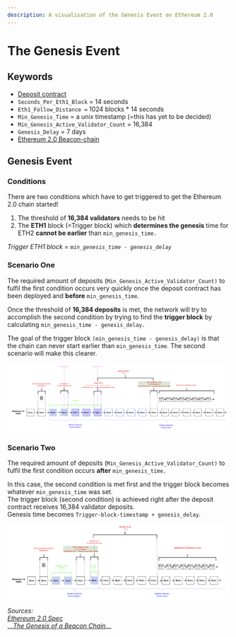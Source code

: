 ```yaml
---
description: A visualisation of the Genesis Event on Ethereum 2.0
---
```


# The Genesis Event

## Keywords

* [Deposit contract](https://github.com/gobitfly/eth2-beaconchain-explorer/pull/262)
* `Seconds_Per_Eth1_Block` = 14 seconds
* `Eth1_Follow_Distance =` 1024 blocks \* 14 seconds
* `Min_Genesis_Time` = a unix timestamp \(=this has yet to be decided\)
* `Min_Genesis_Active_Validator_Count` = 16,384
* `Genesis_Delay` = 7 days 
* [Ethereum 2.0 Beacon-chain](https://kb.beaconcha.in/glossary#beacon-chain)

## Genesis Event

### Conditions

There are two conditions which have to get triggered to get the Ethereum 2.0 chain started!

1. The threshold of **16,384 validators** needs to be hit
2. The  **ETH1** block \(=Trigger block\) which **determines the genesis** time for ETH2 **cannot be earlier** than  `min_genesis_time.`

_Trigger ETH1 block = `min_genesis_time - genesis_delay`_

###  Scenario One 

The required amount of deposits \(`Min_Genesis_Active_Validator_Count)` to fulfil the first condition occurs very quickly once the deposit contract has been deployed and **before** `min_genesis_time`.   
  
Once the threshold of **16,384 deposits** is met, the network will try to accomplish the second condition by trying to find the **trigger block** by calculating `min_genesis_time - genesis_delay.`

The goal of the trigger block `(min_genesis_time - genesis_delay)` is that the chain can never start earlier than `min_genesis_time`. The second scenario will make this clearer.

![](.gitbook/assets/image%20%28182%29.png)

### Scenario Two

The required amount of deposits \(`Min_Genesis_Active_Validator_Count)` to fulfil the first condition occurs **after** `min_genesis_time.`   
  
In this case, the second condition is met first and the trigger block becomes whatever `min_genesis_time` was set.   
The trigger block \(second condition\) is achieved right after the deposit contract receives 16,384 validator deposits.   
Genesis time becomes `Trigger-block-timestamp + genesis_delay`.

![](.gitbook/assets/image%20%28183%29.png)





_Sources:_   
[_Ethereum 2.0 Spec_](https://github.com/ethereum/eth2.0-specs/blob/dev/specs/phase0/beacon-chain.md#configuration)  
__[_The Genesis of a Beacon Chain_](https://hackmd.io/@benjaminion/genesis)\_\_

